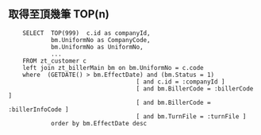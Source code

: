 取得至頂幾筆 TOP(n)
---
        SELECT  TOP(999)  c.id as companyId,
				bm.UniformNo as CompanyCode,
				bm.UniformNo as UniformNo,
				...
		FROM zt_customer c
		left join zt_billerMain bm on bm.UniformNo = c.code
		where  (GETDATE() > bm.EffectDate) and (bm.Status = 1)
                                        [ and c.id = :companyId ] 
                                        [ and bm.BillerCode = :billerCode ] 
                                        [ and bm.BillerCode = :billerInfoCode ] 
                                        [ and bm.TurnFile = :turnFile ] 
                order by bm.EffectDate desc